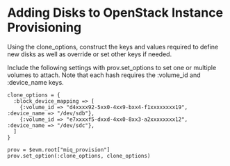 # Adding Disks to OpenStack Instance Provisioning

Using the clone\_options, construct the keys and values required to
define new disks as well as override or set other keys if needed.

Include the following settings with prov.set\_options to set one or
multiple volumes to attach. Note that each hash requires the :volume\_id
and :device\_name keys.

    clone_options = {
      :block_device_mapping => [
        {:volume_id => "d4xxxx92-5xx0-4xx9-bxx4-f1xxxxxxxx19", :device_name => "/dev/sdb"},
        {:volume_id => "e7xxxxf5-dxxd-4xx0-8xx3-a2xxxxxxxx12", :device_name => "/dev/sdc"},
      ]
    }
    
    prov = $evm.root["miq_provision"]
    prov.set_option(:clone_options, clone_options)
